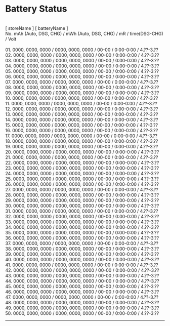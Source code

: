 # Battery Status
<br>[ storeName ] [ batteryName ]
<br>No. mAh (Auto, DSG, CHG) / mWh (Auto, DSG, CHG) / mR / time(DSG-CHG) / Volt
<br>
<br>01.  0000, 0000, 0000 / 0000, 0000, 0000 / 00-00 / 0:00-0:00 / 4.??-3.??
<br>02.  0000, 0000, 0000 / 0000, 0000, 0000 / 00-00 / 0:00-0:00 / 4.??-3.??
<br>03.  0000, 0000, 0000 / 0000, 0000, 0000 / 00-00 / 0:00-0:00 / 4.??-3.??
<br>04.  0000, 0000, 0000 / 0000, 0000, 0000 / 00-00 / 0:00-0:00 / 4.??-3.??
<br>05.  0000, 0000, 0000 / 0000, 0000, 0000 / 00-00 / 0:00-0:00 / 4.??-3.??
<br>06.  0000, 0000, 0000 / 0000, 0000, 0000 / 00-00 / 0:00-0:00 / 4.??-3.??
<br>07.  0000, 0000, 0000 / 0000, 0000, 0000 / 00-00 / 0:00-0:00 / 4.??-3.??
<br>08.  0000, 0000, 0000 / 0000, 0000, 0000 / 00-00 / 0:00-0:00 / 4.??-3.??
<br>09.  0000, 0000, 0000 / 0000, 0000, 0000 / 00-00 / 0:00-0:00 / 4.??-3.??
<br>10.  0000, 0000, 0000 / 0000, 0000, 0000 / 00-00 / 0:00-0:00 / 4.??-3.??
<br>11.  0000, 0000, 0000 / 0000, 0000, 0000 / 00-00 / 0:00-0:00 / 4.??-3.??
<br>12.  0000, 0000, 0000 / 0000, 0000, 0000 / 00-00 / 0:00-0:00 / 4.??-3.??
<br>13.  0000, 0000, 0000 / 0000, 0000, 0000 / 00-00 / 0:00-0:00 / 4.??-3.??
<br>14.  0000, 0000, 0000 / 0000, 0000, 0000 / 00-00 / 0:00-0:00 / 4.??-3.??
<br>15.  0000, 0000, 0000 / 0000, 0000, 0000 / 00-00 / 0:00-0:00 / 4.??-3.??
<br>16.  0000, 0000, 0000 / 0000, 0000, 0000 / 00-00 / 0:00-0:00 / 4.??-3.??
<br>17.  0000, 0000, 0000 / 0000, 0000, 0000 / 00-00 / 0:00-0:00 / 4.??-3.??
<br>18.  0000, 0000, 0000 / 0000, 0000, 0000 / 00-00 / 0:00-0:00 / 4.??-3.??
<br>19.  0000, 0000, 0000 / 0000, 0000, 0000 / 00-00 / 0:00-0:00 / 4.??-3.??
<br>20.  0000, 0000, 0000 / 0000, 0000, 0000 / 00-00 / 0:00-0:00 / 4.??-3.??
<br>21.  0000, 0000, 0000 / 0000, 0000, 0000 / 00-00 / 0:00-0:00 / 4.??-3.??
<br>22.  0000, 0000, 0000 / 0000, 0000, 0000 / 00-00 / 0:00-0:00 / 4.??-3.??
<br>23.  0000, 0000, 0000 / 0000, 0000, 0000 / 00-00 / 0:00-0:00 / 4.??-3.??
<br>24.  0000, 0000, 0000 / 0000, 0000, 0000 / 00-00 / 0:00-0:00 / 4.??-3.??
<br>25.  0000, 0000, 0000 / 0000, 0000, 0000 / 00-00 / 0:00-0:00 / 4.??-3.??
<br>26.  0000, 0000, 0000 / 0000, 0000, 0000 / 00-00 / 0:00-0:00 / 4.??-3.??
<br>27.  0000, 0000, 0000 / 0000, 0000, 0000 / 00-00 / 0:00-0:00 / 4.??-3.??
<br>28.  0000, 0000, 0000 / 0000, 0000, 0000 / 00-00 / 0:00-0:00 / 4.??-3.??
<br>29.  0000, 0000, 0000 / 0000, 0000, 0000 / 00-00 / 0:00-0:00 / 4.??-3.??
<br>30.  0000, 0000, 0000 / 0000, 0000, 0000 / 00-00 / 0:00-0:00 / 4.??-3.??
<br>31.  0000, 0000, 0000 / 0000, 0000, 0000 / 00-00 / 0:00-0:00 / 4.??-3.??
<br>32.  0000, 0000, 0000 / 0000, 0000, 0000 / 00-00 / 0:00-0:00 / 4.??-3.??
<br>33.  0000, 0000, 0000 / 0000, 0000, 0000 / 00-00 / 0:00-0:00 / 4.??-3.??
<br>34.  0000, 0000, 0000 / 0000, 0000, 0000 / 00-00 / 0:00-0:00 / 4.??-3.??
<br>35.  0000, 0000, 0000 / 0000, 0000, 0000 / 00-00 / 0:00-0:00 / 4.??-3.??
<br>36.  0000, 0000, 0000 / 0000, 0000, 0000 / 00-00 / 0:00-0:00 / 4.??-3.??
<br>37.  0000, 0000, 0000 / 0000, 0000, 0000 / 00-00 / 0:00-0:00 / 4.??-3.??
<br>38.  0000, 0000, 0000 / 0000, 0000, 0000 / 00-00 / 0:00-0:00 / 4.??-3.??
<br>39.  0000, 0000, 0000 / 0000, 0000, 0000 / 00-00 / 0:00-0:00 / 4.??-3.??
<br>40.  0000, 0000, 0000 / 0000, 0000, 0000 / 00-00 / 0:00-0:00 / 4.??-3.??
<br>41.  0000, 0000, 0000 / 0000, 0000, 0000 / 00-00 / 0:00-0:00 / 4.??-3.??
<br>42.  0000, 0000, 0000 / 0000, 0000, 0000 / 00-00 / 0:00-0:00 / 4.??-3.??
<br>43.  0000, 0000, 0000 / 0000, 0000, 0000 / 00-00 / 0:00-0:00 / 4.??-3.??
<br>44.  0000, 0000, 0000 / 0000, 0000, 0000 / 00-00 / 0:00-0:00 / 4.??-3.??
<br>45.  0000, 0000, 0000 / 0000, 0000, 0000 / 00-00 / 0:00-0:00 / 4.??-3.??
<br>46.  0000, 0000, 0000 / 0000, 0000, 0000 / 00-00 / 0:00-0:00 / 4.??-3.??
<br>47.  0000, 0000, 0000 / 0000, 0000, 0000 / 00-00 / 0:00-0:00 / 4.??-3.??
<br>48.  0000, 0000, 0000 / 0000, 0000, 0000 / 00-00 / 0:00-0:00 / 4.??-3.??
<br>49.  0000, 0000, 0000 / 0000, 0000, 0000 / 00-00 / 0:00-0:00 / 4.??-3.??
<br>50.  0000, 0000, 0000 / 0000, 0000, 0000 / 00-00 / 0:00-0:00 / 4.??-3.??
<br><hr>

